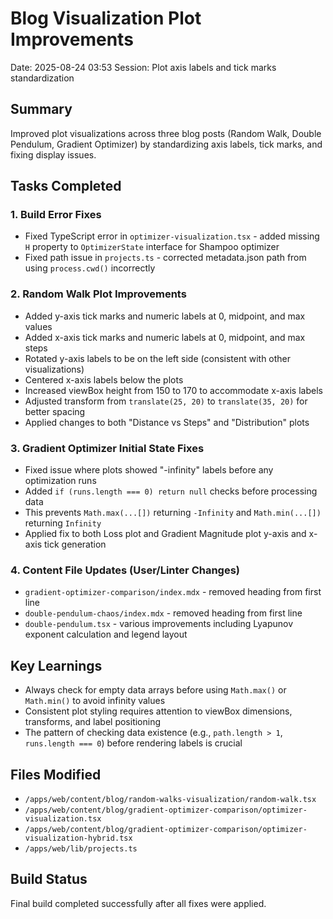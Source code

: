 # Blog Visualization Plot Improvements
Date: 2025-08-24 03:53
Session: Plot axis labels and tick marks standardization

## Summary
Improved plot visualizations across three blog posts (Random Walk, Double Pendulum, Gradient Optimizer) by standardizing axis labels, tick marks, and fixing display issues.

## Tasks Completed

### 1. Build Error Fixes
- Fixed TypeScript error in `optimizer-visualization.tsx` - added missing `H` property to `OptimizerState` interface for Shampoo optimizer
- Fixed path issue in `projects.ts` - corrected metadata.json path from using `process.cwd()` incorrectly

### 2. Random Walk Plot Improvements
- Added y-axis tick marks and numeric labels at 0, midpoint, and max values
- Added x-axis tick marks and numeric labels at 0, midpoint, and max steps  
- Rotated y-axis labels to be on the left side (consistent with other visualizations)
- Centered x-axis labels below the plots
- Increased viewBox height from 150 to 170 to accommodate x-axis labels
- Adjusted transform from `translate(25, 20)` to `translate(35, 20)` for better spacing
- Applied changes to both "Distance vs Steps" and "Distribution" plots

### 3. Gradient Optimizer Initial State Fixes
- Fixed issue where plots showed "-infinity" labels before any optimization runs
- Added `if (runs.length === 0) return null` checks before processing data
- This prevents `Math.max(...[])` returning `-Infinity` and `Math.min(...[])` returning `Infinity`
- Applied fix to both Loss plot and Gradient Magnitude plot y-axis and x-axis tick generation

### 4. Content File Updates (User/Linter Changes)
- `gradient-optimizer-comparison/index.mdx` - removed heading from first line
- `double-pendulum-chaos/index.mdx` - removed heading from first line  
- `double-pendulum.tsx` - various improvements including Lyapunov exponent calculation and legend layout

## Key Learnings
- Always check for empty data arrays before using `Math.max()` or `Math.min()` to avoid infinity values
- Consistent plot styling requires attention to viewBox dimensions, transforms, and label positioning
- The pattern of checking data existence (e.g., `path.length > 1`, `runs.length === 0`) before rendering labels is crucial

## Files Modified
- `/apps/web/content/blog/random-walks-visualization/random-walk.tsx`
- `/apps/web/content/blog/gradient-optimizer-comparison/optimizer-visualization.tsx`
- `/apps/web/content/blog/gradient-optimizer-comparison/optimizer-visualization-hybrid.tsx`
- `/apps/web/lib/projects.ts`

## Build Status
Final build completed successfully after all fixes were applied.